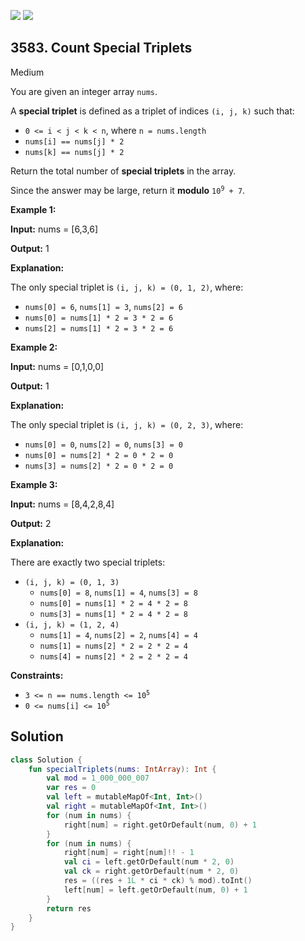 [![](https://img.shields.io/github/stars/javadev/LeetCode-in-Kotlin?label=Stars&style=flat-square)](https://github.com/javadev/LeetCode-in-Kotlin)
[![](https://img.shields.io/github/forks/javadev/LeetCode-in-Kotlin?label=Fork%20me%20on%20GitHub%20&style=flat-square)](https://github.com/javadev/LeetCode-in-Kotlin/fork)

## 3583\. Count Special Triplets

Medium

You are given an integer array `nums`.

A **special triplet** is defined as a triplet of indices `(i, j, k)` such that:

*   `0 <= i < j < k < n`, where `n = nums.length`
*   `nums[i] == nums[j] * 2`
*   `nums[k] == nums[j] * 2`

Return the total number of **special triplets** in the array.

Since the answer may be large, return it **modulo** <code>10<sup>9</sup> + 7</code>.

**Example 1:**

**Input:** nums = [6,3,6]

**Output:** 1

**Explanation:**

The only special triplet is `(i, j, k) = (0, 1, 2)`, where:

*   `nums[0] = 6`, `nums[1] = 3`, `nums[2] = 6`
*   `nums[0] = nums[1] * 2 = 3 * 2 = 6`
*   `nums[2] = nums[1] * 2 = 3 * 2 = 6`

**Example 2:**

**Input:** nums = [0,1,0,0]

**Output:** 1

**Explanation:**

The only special triplet is `(i, j, k) = (0, 2, 3)`, where:

*   `nums[0] = 0`, `nums[2] = 0`, `nums[3] = 0`
*   `nums[0] = nums[2] * 2 = 0 * 2 = 0`
*   `nums[3] = nums[2] * 2 = 0 * 2 = 0`

**Example 3:**

**Input:** nums = [8,4,2,8,4]

**Output:** 2

**Explanation:**

There are exactly two special triplets:

*   `(i, j, k) = (0, 1, 3)`
    *   `nums[0] = 8`, `nums[1] = 4`, `nums[3] = 8`
    *   `nums[0] = nums[1] * 2 = 4 * 2 = 8`
    *   `nums[3] = nums[1] * 2 = 4 * 2 = 8`
*   `(i, j, k) = (1, 2, 4)`
    *   `nums[1] = 4`, `nums[2] = 2`, `nums[4] = 4`
    *   `nums[1] = nums[2] * 2 = 2 * 2 = 4`
    *   `nums[4] = nums[2] * 2 = 2 * 2 = 4`

**Constraints:**

*   <code>3 <= n == nums.length <= 10<sup>5</sup></code>
*   <code>0 <= nums[i] <= 10<sup>5</sup></code>

## Solution

```kotlin
class Solution {
    fun specialTriplets(nums: IntArray): Int {
        val mod = 1_000_000_007
        var res = 0
        val left = mutableMapOf<Int, Int>()
        val right = mutableMapOf<Int, Int>()
        for (num in nums) {
            right[num] = right.getOrDefault(num, 0) + 1
        }
        for (num in nums) {
            right[num] = right[num]!! - 1
            val ci = left.getOrDefault(num * 2, 0)
            val ck = right.getOrDefault(num * 2, 0)
            res = ((res + 1L * ci * ck) % mod).toInt()
            left[num] = left.getOrDefault(num, 0) + 1
        }
        return res
    }
}
```
